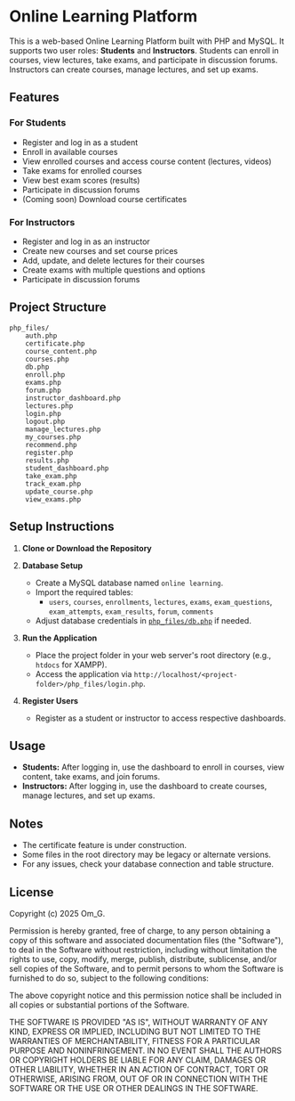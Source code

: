 # Online Learning Platform

This is a web-based Online Learning Platform built with PHP and MySQL. It supports two user roles: **Students** and **Instructors**. Students can enroll in courses, view lectures, take exams, and participate in discussion forums. Instructors can create courses, manage lectures, and set up exams.

## Features

### For Students
- Register and log in as a student
- Enroll in available courses
- View enrolled courses and access course content (lectures, videos)
- Take exams for enrolled courses
- View best exam scores (results)
- Participate in discussion forums
- (Coming soon) Download course certificates

### For Instructors
- Register and log in as an instructor
- Create new courses and set course prices
- Add, update, and delete lectures for their courses
- Create exams with multiple questions and options
- Participate in discussion forums

## Project Structure

```
php_files/
    auth.php
    certificate.php
    course_content.php
    courses.php
    db.php
    enroll.php
    exams.php
    forum.php
    instructor_dashboard.php
    lectures.php
    login.php
    logout.php
    manage_lectures.php
    my_courses.php
    recommend.php
    register.php
    results.php
    student_dashboard.php
    take_exam.php
    track_exam.php
    update_course.php
    view_exams.php
```

## Setup Instructions

1. **Clone or Download the Repository**

2. **Database Setup**
   - Create a MySQL database named `online learning`.
   - Import the required tables:
     - `users`, `courses`, `enrollments`, `lectures`, `exams`, `exam_questions`, `exam_attempts`, `exam_results`, `forum`, `comments`
   - Adjust database credentials in [`php_files/db.php`](php_files/db.php) if needed.

3. **Run the Application**
   - Place the project folder in your web server's root directory (e.g., `htdocs` for XAMPP).
   - Access the application via `http://localhost/<project-folder>/php_files/login.php`.

4. **Register Users**
   - Register as a student or instructor to access respective dashboards.

## Usage

- **Students:** After logging in, use the dashboard to enroll in courses, view content, take exams, and join forums.
- **Instructors:** After logging in, use the dashboard to create courses, manage lectures, and set up exams.

## Notes

- The certificate feature is under construction.
- Some files in the root directory may be legacy or alternate versions.
- For any issues, check your database connection and table structure.

## License

Copyright (c) 2025 Om_G.

Permission is hereby granted, free of charge, to any person obtaining a copy
of this software and associated documentation files (the "Software"), to deal
in the Software without restriction, including without limitation the rights
to use, copy, modify, merge, publish, distribute, sublicense, and/or sell
copies of the Software, and to permit persons to whom the Software is
furnished to do so, subject to the following conditions:

The above copyright notice and this permission notice shall be included in all
copies or substantial portions of the Software.

THE SOFTWARE IS PROVIDED "AS IS", WITHOUT WARRANTY OF ANY KIND, EXPRESS OR
IMPLIED, INCLUDING BUT NOT LIMITED TO THE WARRANTIES OF MERCHANTABILITY,
FITNESS FOR A PARTICULAR PURPOSE AND NONINFRINGEMENT. IN NO EVENT SHALL THE
AUTHORS OR COPYRIGHT HOLDERS BE LIABLE FOR ANY CLAIM, DAMAGES OR OTHER
LIABILITY, WHETHER IN AN ACTION OF CONTRACT, TORT OR OTHERWISE, ARISING FROM,
OUT OF OR IN CONNECTION WITH THE SOFTWARE OR THE USE OR OTHER DEALINGS IN THE
SOFTWARE.
